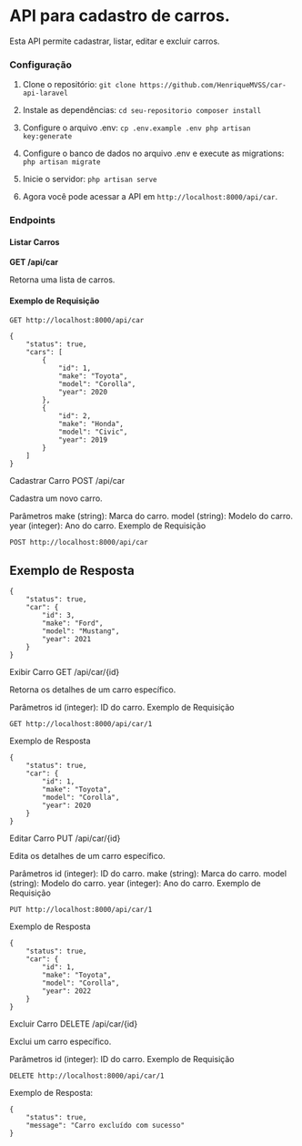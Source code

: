 # API para cadastro de carros.

Esta API permite cadastrar, listar, editar e excluir carros.

### Configuração

1. Clone o repositório:
``
git clone https://github.com/HenriqueMVSS/car-api-laravel
``
2. Instale as dependências:
``
cd seu-repositorio
composer install
``

3. Configure o arquivo .env:
``
cp .env.example .env
php artisan key:generate
``

4. Configure o banco de dados no arquivo .env e execute as migrations:
``
php artisan migrate
``

5. Inicie o servidor:
``
php artisan serve
``

6. Agora você pode acessar a API em `http://localhost:8000/api/car`.


### Endpoints

#### Listar Carros

**GET /api/car**

Retorna uma lista de carros.

#### Exemplo de Requisição

```sh
GET http://localhost:8000/api/car
```

```
{
    "status": true,
    "cars": [
        {
            "id": 1,
            "make": "Toyota",
            "model": "Corolla",
            "year": 2020
        },
        {
            "id": 2,
            "make": "Honda",
            "model": "Civic",
            "year": 2019
        }
    ]
}
```

Cadastrar Carro
POST /api/car

Cadastra um novo carro.

Parâmetros
make (string): Marca do carro.
model (string): Modelo do carro.
year (integer): Ano do carro.
Exemplo de Requisição

```
POST http://localhost:8000/api/car
```
## Exemplo de Resposta
```
{
    "status": true,
    "car": {
        "id": 3,
        "make": "Ford",
        "model": "Mustang",
        "year": 2021
    }
}
```
Exibir Carro
GET /api/car/{id}

Retorna os detalhes de um carro específico.

Parâmetros
id (integer): ID do carro.
Exemplo de Requisição

```
GET http://localhost:8000/api/car/1
```

Exemplo de Resposta
```
{
    "status": true,
    "car": {
        "id": 1,
        "make": "Toyota",
        "model": "Corolla",
        "year": 2020
    }
}
```
Editar Carro
PUT /api/car/{id}

Edita os detalhes de um carro específico.

Parâmetros
id (integer): ID do carro.
make (string): Marca do carro.
model (string): Modelo do carro.
year (integer): Ano do carro.
Exemplo de Requisição

```
PUT http://localhost:8000/api/car/1 
```

Exemplo de Resposta
```
{
    "status": true,
    "car": {
        "id": 1,
        "make": "Toyota",
        "model": "Corolla",
        "year": 2022
    }
}
```

Excluir Carro
DELETE /api/car/{id}

Exclui um carro específico.

Parâmetros
id (integer): ID do carro.
Exemplo de Requisição

```
DELETE http://localhost:8000/api/car/1
```
Exemplo de Resposta:
```
{
    "status": true,
    "message": "Carro excluído com sucesso"
}
```
